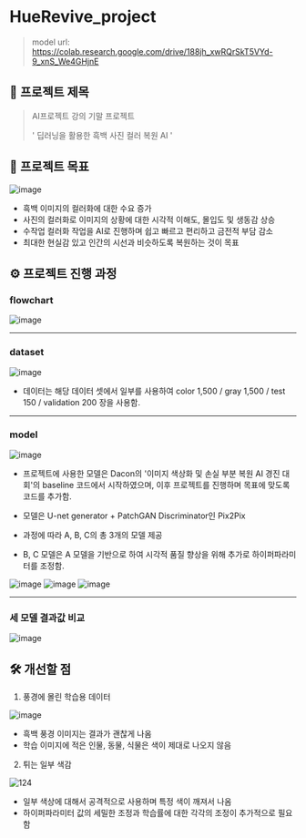 # HueRevive_project

> model url: https://colab.research.google.com/drive/188jh_xwRQrSkT5VYd-9_xnS_We4GHjnE


## 📌 프로젝트 제목


> AI프로젝트 강의 기말 프로젝트
> 
> ' 딥러닝을 활용한 흑백 사진 컬러 복원 AI '


## 🎯 프로젝트 목표


![image](https://github.com/user-attachments/assets/b5158a79-be21-4ba5-8b3d-b75608e1ae38)


- 흑백 이미지의 컬러화에 대한 수요 증가
- 사진의 컬러화로 이미지의 상황에 대한 시각적 이해도, 몰입도 및 생동감 상승
- 수작업 컬러화 작업을 AI로 진행하며 쉽고 빠르고 편리하고 금전적 부담 감소
- 최대한 현실감 있고 인간의 시선과 비슷하도록 복원하는 것이 목표


## ⚙️ 프로젝트 진행 과정


### flowchart
![image](https://github.com/user-attachments/assets/79d41b45-e585-468c-a711-682f438358e8)


---


### dataset
![image](https://github.com/user-attachments/assets/af0eff0c-caae-4a0f-bdaa-b213757d30b3)

- 데이터는 해당 데이터 셋에서 일부를 사용하여 color 1,500 / gray 1,500 / test 150 / validation 200 장을 사용함.


---


### model
![image](https://github.com/user-attachments/assets/f42449f4-b486-45fd-ab6d-801680140dbd)

- 프로젝트에 사용한 모델은 Dacon의 '이미지 색상화 및 손실 부분 복원 AI 경진 대회'의 baseline 코드에서 시작하였으며,
이후 프로젝트를 진행하며 목표에 맞도록 코드를 추가함.


- 모델은 U-net generator + PatchGAN Discriminator인 Pix2Pix


- 과정에 따라 A, B, C의 총 3개의 모델 제공
- B, C 모델은 A 모델을 기반으로 하여 시각적 품질 향상을 위해 추가로 하이퍼파라미터를 조정함.


![image](https://github.com/user-attachments/assets/878f1720-e8e0-40b3-b01a-55ac90bceb3e)
![image](https://github.com/user-attachments/assets/0267cf7c-a9fa-4631-b7d7-6e382b93859f)
![image](https://github.com/user-attachments/assets/6a705fd5-7c93-42a1-a2d0-7324f19a6a08)


---


### 세 모델 결과값 비교


![image](https://github.com/user-attachments/assets/e4d8051d-1c3c-4eb9-85c7-a5ac84e566d8)


## 🛠 개선할 점

1. 풍경에 몰린 학습용 데이터


![image](https://github.com/user-attachments/assets/a85dbf5e-faad-45c3-84c7-750e6145b710)


- 흑백 풍경 이미지는 결과가 괜찮게 나옴
- 학습 이미지에 적은 인물, 동물, 식물은 색이 제대로 나오지 않음


2. 튀는 일부 색감


![124](https://github.com/user-attachments/assets/64456f3d-5e84-4e02-a1fa-7fa2f459e5c3)


- 일부 색상에 대해서 공격적으로 사용하며 특정 색이 깨져서 나옴
- 하이퍼파라미터 값의 세밀한 조정과 학습률에 대한 각각의 조정이 추가적으로 필요함


  
